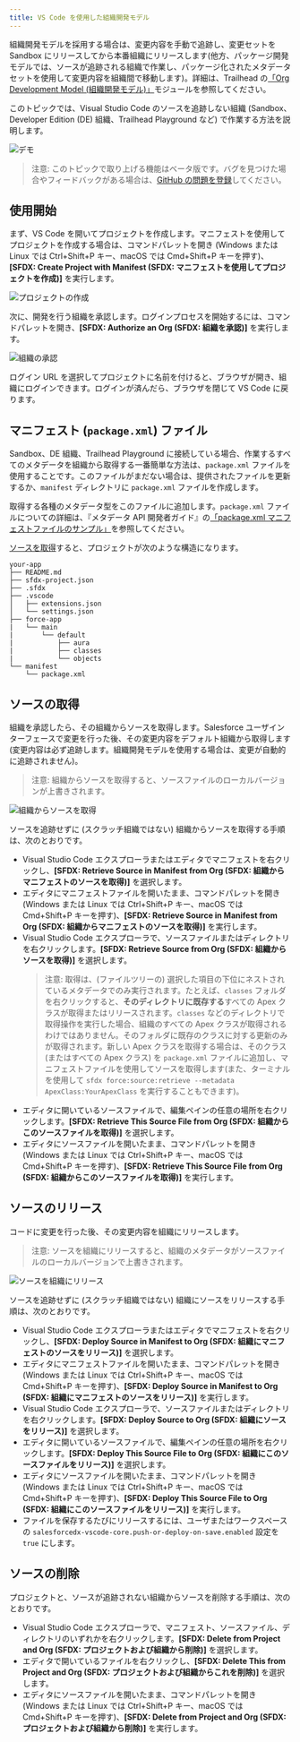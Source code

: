 ```yaml
---
title: VS Code を使用した組織開発モデル
---
```


組織開発モデルを採用する場合は、変更内容を手動で追跡し、変更セットを Sandbox にリリースしてから本番組織にリリースします\(他方、パッケージ開発モデルでは、ソースが追跡される組織で作業し、パッケージ化されたメタデータセットを使用して変更内容を組織間で移動します\)。詳細は、Trailhead の[「Org Development Model \(組織開発モデル\)」](https://trailhead.salesforce.com/content/learn/modules/org-development-model)モジュールを参照してください。

このトピックでは、Visual Studio Code のソースを追跡しない組織 \(Sandbox、Developer Edition \(DE\) 組織、Trailhead Playground など\) で作業する方法を説明します。

![デモ](../../images/changeset-demo.gif)

> 注意: このトピックで取り上げる機能はベータ版です。バグを見つけた場合やフィードバックがある場合は、[GitHub の問題を登録](../bugs-and-feedback)してください。

## 使用開始

まず、VS Code を開いてプロジェクトを作成します。マニフェストを使用してプロジェクトを作成する場合は、コマンドパレットを開き \(Windows または Linux では Ctrl+Shift+P キー、macOS では Cmd+Shift+P キーを押す\)、**[SFDX: Create Project with Manifest \(SFDX: マニフェストを使用してプロジェクトを作成\)]** を実行します。

![プロジェクトの作成](../../images/create-project-with-manifest.png)

次に、開発を行う組織を承認します。ログインプロセスを開始するには、コマンドパレットを開き、**[SFDX: Authorize an Org \(SFDX: 組織を承認\)]** を実行します。

![組織の承認](../../images/authorize-org-command.png)

ログイン URL を選択してプロジェクトに名前を付けると、ブラウザが開き、組織にログインできます。ログインが済んだら、ブラウザを閉じて VS Code に戻ります。

## マニフェスト \(`package.xml`\) ファイル

Sandbox、DE 組織、Trailhead Playground に接続している場合、作業するすべてのメタデータを組織から取得する一番簡単な方法は、`package.xml` ファイルを使用することです。このファイルがまだない場合は、提供されたファイルを更新するか、`manifest` ディレクトリに `package.xml` ファイルを作成します。

取得する各種のメタデータ型をこのファイルに追加します。`package.xml` ファイルについての詳細は、『メタデータ API 開発者ガイド』の[「package.xml マニフェストファイルのサンプル」](https://developer.salesforce.com/docs/atlas.en-us.api_meta.meta/api_meta/manifest_samples.htm)を参照してください。

[ソースを取得](#retrieve-source)すると、プロジェクトが次のような構造になります。

```text
your-app
├── README.md
├── sfdx-project.json
├── .sfdx
├── .vscode
│   ├── extensions.json
│   └── settings.json
├── force-app
|   └── main
|       └── default
|           ├── aura
|           ├── classes
|           └── objects
└── manifest
    └── package.xml
```

## ソースの取得

組織を承認したら、その組織からソースを取得します。Salesforce ユーザインターフェースで変更を行った後、その変更内容をデフォルト組織から取得します\(変更内容は必ず追跡します。組織開発モデルを使用する場合は、変更が自動的に追跡されません\)。

> 注意: 組織からソースを取得すると、ソースファイルのローカルバージョンが上書きされます。

![組織からソースを取得](../../images/retrieve-source-from-org.png)

ソースを追跡せずに \(スクラッチ組織ではない\) 組織からソースを取得する手順は、次のとおりです。

- Visual Studio Code エクスプローラまたはエディタでマニフェストを右クリックし、**[SFDX: Retrieve Source in Manifest from Org \(SFDX: 組織からマニフェストのソースを取得\)]** を選択します。
- エディタにマニフェストファイルを開いたまま、コマンドパレットを開き \(Windows または Linux では Ctrl+Shift+P キー、macOS では Cmd+Shift+P キーを押す\)、**[SFDX: Retrieve Source in Manifest from Org \(SFDX: 組織からマニフェストのソースを取得\)]** を実行します。
- Visual Studio Code エクスプローラで、ソースファイルまたはディレクトリを右クリックします。**[SFDX: Retrieve Source from Org \(SFDX: 組織からソースを取得\)]** を選択します。
  > 注意: 取得は、\(ファイルツリーの\) 選択した項目の下位にネストされているメタデータでのみ実行されます。たとえば、`classes` フォルダを右クリックすると、**そのディレクトリに既存する**すべての Apex クラスが取得またはリリースされます。`classes` などのディレクトリで取得操作を実行した場合、組織のすべての Apex クラスが取得されるわけではありません。そのフォルダに既存のクラスに対する更新のみが取得されます。新しい Apex クラスを取得する場合は、そのクラス \(またはすべての Apex クラス\) を `package.xml` ファイルに追加し、マニフェストファイルを使用してソースを取得します\(また、ターミナルを使用して `sfdx force:source:retrieve --metadata ApexClass:YourApexClass` を実行することもできます\)。
- エディタに開いているソースファイルで、編集ペインの任意の場所を右クリックします。**[SFDX: Retrieve This Source File from Org \(SFDX: 組織からこのソースファイルを取得\)]** を選択します。
- エディタにソースファイルを開いたまま、コマンドパレットを開き \(Windows または Linux では Ctrl+Shift+P キー、macOS では Cmd+Shift+P キーを押す\)、**[SFDX: Retrieve This Source File from Org \(SFDX: 組織からこのソースファイルを取得\)]** を実行します。

## ソースのリリース

コードに変更を行った後、その変更内容を組織にリリースします。

> 注意: ソースを組織にリリースすると、組織のメタデータがソースファイルのローカルバージョンで上書きされます。

![ソースを組織にリリース](../../images/deploy-source-to-org.png)

ソースを追跡せずに \(スクラッチ組織ではない\) 組織にソースをリリースする手順は、次のとおりです。

- Visual Studio Code エクスプローラまたはエディタでマニフェストを右クリックし、**[SFDX: Deploy Source in Manifest to Org \(SFDX: 組織にマニフェストのソースをリリース\)]** を選択します。
- エディタにマニフェストファイルを開いたまま、コマンドパレットを開き \(Windows または Linux では Ctrl+Shift+P キー、macOS では Cmd+Shift+P キーを押す\)、**[SFDX: Deploy Source in Manifest to Org \(SFDX: 組織にマニフェストのソースをリリース\)]** を実行します。
- Visual Studio Code エクスプローラで、ソースファイルまたはディレクトリを右クリックします。**[SFDX: Deploy Source to Org \(SFDX: 組織にソースをリリース\)]** を選択します。
- エディタに開いているソースファイルで、編集ペインの任意の場所を右クリックします。**[SFDX: Deploy This Source File to Org \(SFDX: 組織にこのソースファイルをリリース\)]** を選択します。
- エディタにソースファイルを開いたまま、コマンドパレットを開き \(Windows または Linux では Ctrl+Shift+P キー、macOS では Cmd+Shift+P キーを押す\)、**[SFDX: Deploy This Source File to Org \(SFDX: 組織にこのソースファイルをリリース\)]** を実行します。
- ファイルを保存するたびにリリースするには、ユーザまたはワークスペースの `salesforcedx-vscode-core.push-or-deploy-on-save.enabled` 設定を `true` にします。

## ソースの削除

プロジェクトと、ソースが追跡されない組織からソースを削除する手順は、次のとおりです。

- Visual Studio Code エクスプローラで、マニフェスト、ソースファイル、ディレクトリのいずれかを右クリックします。**[SFDX: Delete from Project and Org \(SFDX: プロジェクトおよび組織から削除\)]** を選択します。
- エディタで開いているファイルを右クリックし、**[SFDX: Delete This from Project and Org \(SFDX: プロジェクトおよび組織からこれを削除\)]** を選択します。
- エディタにソースファイルを開いたまま、コマンドパレットを開き \(Windows または Linux では Ctrl+Shift+P キー、macOS では Cmd+Shift+P キーを押す\)、**[SFDX: Delete from Project and Org \(SFDX: プロジェクトおよび組織から削除\)]** を実行します。
